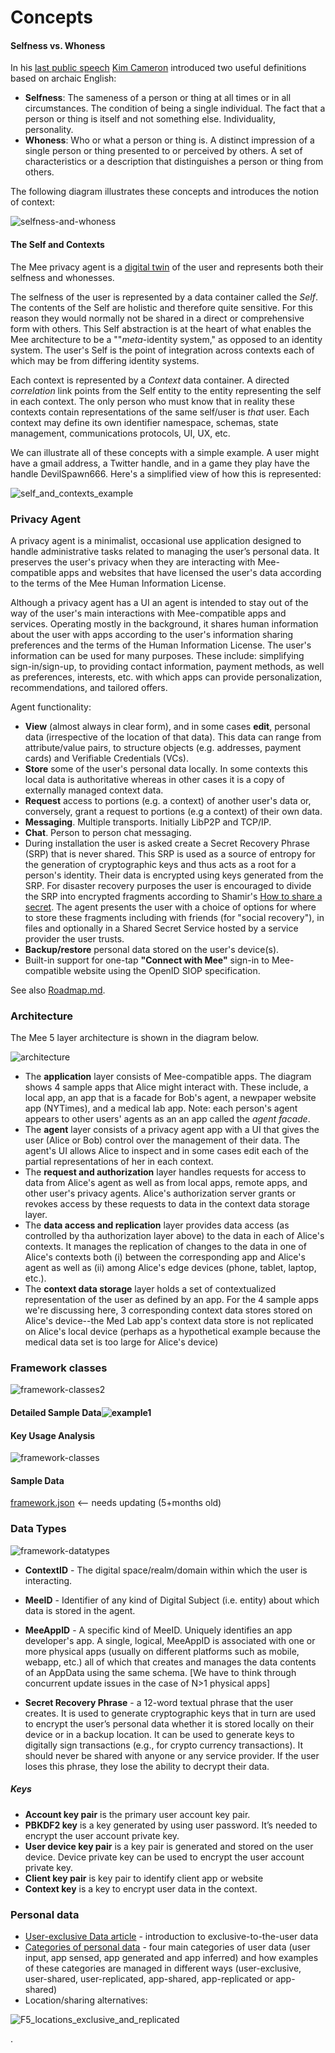 # Concepts



#### Selfness vs. Whoness

In his [last public speech](https://www.youtube.com/watch?v=9DExNTY3QAk) [Kim Cameron](https://en.wikipedia.org/wiki/Kim_Cameron_(computer_scientist)) introduced two useful definitions based on archaic English:

- **Selfness**: The sameness of a person or thing at all times or in all circumstances. The condition of being a single individual. The fact that a person or thing is itself and not something else. Individuality, personality. 
- **Whoness**: Who or what a person or thing is. A distinct impression of a single person or thing presented to or perceived by others. A set of characteristics or a description that distinguishes a person or thing from others. 

The following diagram illustrates these concepts and introduces the notion of context:

 ![selfness-and-whoness](./images/selfness-and-whoness.png)



#### The Self and Contexts

The Mee privacy agent is a [digital twin](https://en.wikipedia.org/wiki/Digital_twin) of the user and represents both their selfness and whonesses.

The selfness of the user is represented by a data container called the *Self*. The contents of the Self are holistic and therefore quite sensitive. For this reason they would normally not be shared in a direct or comprehensive form with others. This Self abstraction is at the heart of what enables the Mee architecture to be a ""*meta*-identity system," as opposed to an identity system. The user's Self is the point of integration across contexts each of which may be from differing identity systems. 

Each context is represented by a *Context* data container. A directed *correlation* link points from the Self entity to the entity representing the self in each context. The only person who must know that in reality these contexts contain representations of the same self/user is *that* user. Each context may define its own identifier namespace, schemas, state management, communications protocols, UI, UX, etc. 

We can illustrate all of these concepts with a simple example. A user might have a gmail address, a Twitter handle, and in a game they play have the handle DevilSpawn666. Here's a simplified view of how this is represented:

![self_and_contexts_example](./images/example0.png)

### Privacy Agent

A privacy agent is a minimalist, occasional use application designed to handle administrative tasks related to managing the user’s personal data. It preserves the user's privacy when they are interacting with Mee-compatible apps and websites that have licensed the user's data according to the terms of the Mee Human Information License. 

Although a privacy agent has a UI an agent is intended to stay out of the way of the user's main interactions with Mee-compatible apps and services. Operating mostly in the background, it shares human information about the user with apps according to the user's information sharing preferences and the terms of the Human Information License. The user's information can be used for many purposes. These include: simplifying sign-in/sign-up, to providing contact information, payment methods, as well as preferences, interests, etc. with which apps can provide personalization, recommendations, and tailored offers. 

Agent functionality:

- **View** (almost always in clear form), and in some cases **edit**, personal data (irrespective of the location of that data). This data can range from attribute/value pairs, to structure objects (e.g. addresses, payment cards) and Verifiable Credentials (VCs).
- **Store** some of the user's personal data locally. In some contexts this local data is authoritative whereas in other cases it is a copy of externally managed context data.
- **Request** access to portions (e.g. a context) of another user's data or, conversely, grant a request to portions (e.g a context) of their own data. 
- **Messaging**. Multiple transports. Initially LibP2P and TCP/IP. 
- **Chat**. Person to person chat messaging.
- During installation the user is asked create a Secret Recovery Phrase (SRP) that is never shared. This SRP is used as a source of entropy for the generation of cryptographic keys and thus acts as a root for a person's identity. Their data is encrypted using keys generated from the SRP. For disaster recovery purposes the user is encouraged to divide the SRP into encrypted fragments according to Shamir's [How to share a secret](https://dl.acm.org/doi/10.1145/359168.359176). The agent presents the user with a choice of options for where to store these fragments including with friends (for "social recovery"), in files and optionally in a Shared Secret Service hosted by a service provider the user trusts.
- **Backup/restore** personal data stored on the user's device(s).
- Built-in support for one-tap **"Connect with Mee"** sign-in to Mee-compatible website using the OpenID SIOP specification.

See also [Roadmap.md](Roadmap.md).

### Architecture

The Mee 5 layer architecture is shown in the diagram below.

![architecture](./images/architecture.png)

- The **application** layer consists of Mee-compatible apps. The diagram shows 4 sample apps that Alice might interact with. These include, a local app, an app that is a facade for Bob's agent, a newpaper website app (NYTimes), and a medical lab app. Note: each person's agent appears to other users' agents as an an app called the *agent facade*. 
- The **agent** layer consists of a privacy agent app with a UI that gives the user (Alice or Bob) control over the management of their data. The agent's UI allows Alice to inspect and in some cases edit each of the partial representations of her in each context. 
- The **request and authorization** layer handles requests for access to data from Alice's agent as well as from local apps, remote apps, and other user's privacy agents. Alice's authorization server grants or revokes access by these requests to data in the context data storage layer. 
- The **data access and replication** layer provides data access (as controlled by tha authorization layer above) to the data in each of Alice's contexts. It manages the replication of changes to the data in one of Alice's contexts both (i) between the corresponding app and Alice's agent as well as (ii) among Alice's edge devices (phone, tablet, laptop, etc.).
- The **context data storage** layer holds a set of contextualized representation of the user as defined by an app. For the 4 sample apps we're discussing here, 3 corresponding context data stores stored on Alice's device--the Med Lab app's context data store is not replicated on Alice's local device (perhaps as a hypothetical example because the medical data set is too large for Alice's device)



### Framework classes

![framework-classes2](./images/framework-classes2.png)

#### Detailed Sample Data![example1](./images/example1.png)



#### Key Usage Analysis

![framework-classes](./images/framework-classes.png)

#### Sample Data

[framework.json](framework.json) <-- needs updating (5+months old)

### Data Types

![framework-datatypes](./images/framework-datatypes.png)

- **ContextID** - The digital space/realm/domain within which the user is interacting. 
- **MeeID** - Identifier of any kind of Digital Subject (i.e. entity) about which data is stored in the agent. 

- **MeeAppID** - A specific kind of MeeID. Uniquely identifies an app developer's app. A single, logical, MeeAppID is associated with one or more physical apps (usually on different platforms such as mobile, webapp, etc.) all of which that creates and manages the data contents of an AppData using the same schema. [We have to think through concurrent update issues in the case of N>1 physical apps]

- **Secret Recovery Phrase** - a 12-word textual phrase that the user creates. It is used to generate cryptographic keys that in turn are used to encrypt the user’s personal data whether it is stored locally on their device or in a backup location. It can be used to generate keys to digitally sign transactions (e.g., for crypto currency transactions). It should never be shared with anyone or any service provider. If the user loses this phrase, they lose the ability to decrypt their data. 

##### Keys

* **Account key pair** is the primary user account key pair.
* **PBKDF2 key** is a key generated by using user password. It’s needed to encrypt the user account private key.
* **User device key pair** is a key pair is generated and stored on the user device. Device private key can be used to encrypt the user account private key.
* **Client key pair** is key pair to identify client app or website
* **Context key** is a key to encrypt user data in the context.

### Personal data

* [User-exclusive Data article](https://medium.com/meefound/exclusive-self-ownership-9917cb6bdd8c) - introduction to exclusive-to-the-user data
* [Categories of personal data](https://docs.google.com/spreadsheets/d/11F-V793seAon7xqFX2HEqeFhHvxttEUMkKSOrbM0ptc/edit#gid=477806070) - four main categories of user data (user input, app sensed, app generated and app inferred) and how examples of these categories are managed in different ways (user-exclusive, user-shared, user-replicated, app-shared, app-replicated or app-shared)
* Location/sharing alternatives: 

![F5_locations_exclusive_and_replicated](./images/F5_locations_exclusive_and_replicated.png)

.
